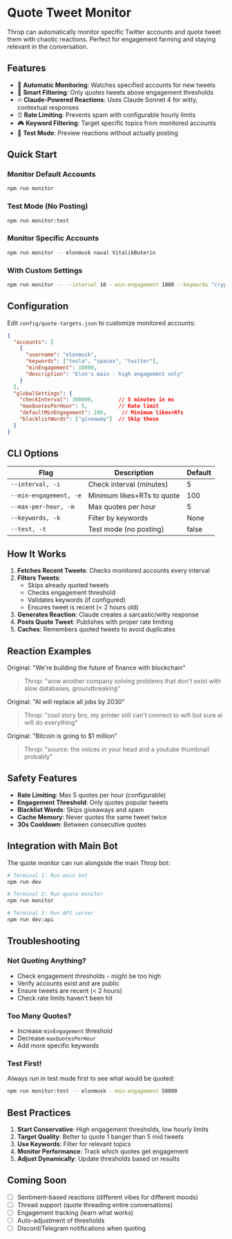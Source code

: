 # Quote Tweet Monitor

Throp can automatically monitor specific Twitter accounts and quote tweet them with chaotic reactions. Perfect for engagement farming and staying relevant in the conversation.

## Features

- 🔄 **Automatic Monitoring**: Watches specified accounts for new tweets
- 🎯 **Smart Filtering**: Only quotes tweets above engagement thresholds
- 🔥 **Claude-Powered Reactions**: Uses Claude Sonnet 4 for witty, contextual responses
- ⏰ **Rate Limiting**: Prevents spam with configurable hourly limits
- 🎮 **Keyword Filtering**: Target specific topics from monitored accounts
- 🧪 **Test Mode**: Preview reactions without actually posting

## Quick Start

### Monitor Default Accounts
```bash
npm run monitor
```

### Test Mode (No Posting)
```bash
npm run monitor:test
```

### Monitor Specific Accounts
```bash
npm run monitor -- elonmusk naval VitalikButerin
```

### With Custom Settings
```bash
npm run monitor -- --interval 10 --min-engagement 1000 --keywords "crypto" "ai"
```

## Configuration

Edit `config/quote-targets.json` to customize monitored accounts:

```json
{
  "accounts": [
    {
      "username": "elonmusk",
      "keywords": ["tesla", "spacex", "twitter"],
      "minEngagement": 10000,
      "description": "Elon's main - high engagement only"
    }
  ],
  "globalSettings": {
    "checkInterval": 300000,        // 5 minutes in ms
    "maxQuotesPerHour": 5,          // Rate limit
    "defaultMinEngagement": 100,     // Minimum likes+RTs
    "blacklistWords": ["giveaway"]  // Skip these
  }
}
```

## CLI Options

| Flag | Description | Default |
|------|-------------|---------|
| `--interval, -i` | Check interval (minutes) | 5 |
| `--min-engagement, -e` | Minimum likes+RTs to quote | 100 |
| `--max-per-hour, -m` | Max quotes per hour | 5 |
| `--keywords, -k` | Filter by keywords | None |
| `--test, -t` | Test mode (no posting) | false |

## How It Works

1. **Fetches Recent Tweets**: Checks monitored accounts every interval
2. **Filters Tweets**: 
   - Skips already quoted tweets
   - Checks engagement threshold
   - Validates keywords (if configured)
   - Ensures tweet is recent (< 2 hours old)
3. **Generates Reaction**: Claude creates a sarcastic/witty response
4. **Posts Quote Tweet**: Publishes with proper rate limiting
5. **Caches**: Remembers quoted tweets to avoid duplicates

## Reaction Examples

Original: "We're building the future of finance with blockchain"
> Throp: "wow another company solving problems that don't exist with slow databases, groundbreaking"

Original: "AI will replace all jobs by 2030"
> Throp: "cool story bro, my printer still can't connect to wifi but sure ai will do everything"

Original: "Bitcoin is going to $1 million"
> Throp: "source: the voices in your head and a youtube thumbnail probably"

## Safety Features

- **Rate Limiting**: Max 5 quotes per hour (configurable)
- **Engagement Threshold**: Only quotes popular tweets
- **Blacklist Words**: Skips giveaways and spam
- **Cache Memory**: Never quotes the same tweet twice
- **30s Cooldown**: Between consecutive quotes

## Integration with Main Bot

The quote monitor can run alongside the main Throp bot:

```bash
# Terminal 1: Run main bot
npm run dev

# Terminal 2: Run quote monitor
npm run monitor

# Terminal 3: Run API server
npm run dev:api
```

## Troubleshooting

### Not Quoting Anything?
- Check engagement thresholds - might be too high
- Verify accounts exist and are public
- Ensure tweets are recent (< 2 hours)
- Check rate limits haven't been hit

### Too Many Quotes?
- Increase `minEngagement` threshold
- Decrease `maxQuotesPerHour`
- Add more specific keywords

### Test First!
Always run in test mode first to see what would be quoted:
```bash
npm run monitor:test -- elonmusk --min-engagement 50000
```

## Best Practices

1. **Start Conservative**: High engagement thresholds, low hourly limits
2. **Target Quality**: Better to quote 1 banger than 5 mid tweets
3. **Use Keywords**: Filter for relevant topics
4. **Monitor Performance**: Track which quotes get engagement
5. **Adjust Dynamically**: Update thresholds based on results

## Coming Soon

- [ ] Sentiment-based reactions (different vibes for different moods)
- [ ] Thread support (quote threading entire conversations)
- [ ] Engagement tracking (learn what works)
- [ ] Auto-adjustment of thresholds
- [ ] Discord/Telegram notifications when quoting
